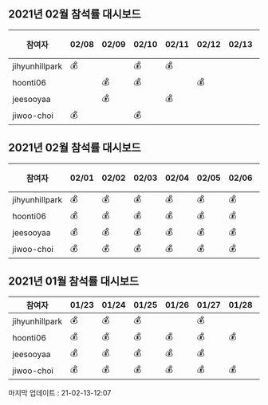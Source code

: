 ## 2021년 02월 참석률 대시보드
|참여자|02/08|02/09|02/10|02/11|02/12|02/13|02/14|02/15|02/16|02/17|02/18|02/19|02/20|02/21|02/22|02/23|02/24|02/25|02/26|02/27|02/28|참석률|
|--|--|--|--|--|--|--|--|--|--|--|--|--|--|--|--|--|--|--|--|--|--|--|
|jihyunhillpark|💰||💰|💰||||||||||||||||||14%
|hoonti06||💰|💰||💰|||||||||||||||||14%
|jeesooyaa||💰||💰||||||||||||||||||10%
|jiwoo-choi|💰||💰|||||||||||||||||||10%
## 2021년 02월 참석률 대시보드
|참여자|02/01|02/02|02/03|02/04|02/05|02/06|02/07|02/08|02/09|02/10|02/11|02/12|02/13|02/14|02/15|02/16|02/17|02/18|02/19|02/20|02/21|02/22|02/23|02/24|02/25|02/26|02/27|02/28|참석률|
|--|--|--|--|--|--|--|--|--|--|--|--|--|--|--|--|--|--|--|--|--|--|--|--|--|--|--|--|--|--|
|jihyunhillpark|💰|💰|💰|💰|💰|💰||💰|💰||||||||||||||||||||29%
|hoonti06|💰|💰|💰|💰|💰|💰|💰|💰||💰|||||||||||||||||||32%
|jeesooyaa|💰|💰|💰|💰|💰|💰|💰||💰||||||||||||||||||||29%
|jiwoo-choi|💰|💰|💰|💰|💰|💰||💰|||||||||||||||||||||25%
## 2021년 01월 참석률 대시보드
|참여자|01/23|01/24|01/25|01/26|01/27|01/28|01/29|01/30|01/31|참석률|
|--|--|--|--|--|--|--|--|--|--|--|
|jihyunhillpark|💰|💰|💰||💰||💰|💰|💰|78%
|hoonti06|💰|💰|💰|💰|💰|💰|💰|💰|💰|100%
|jeesooyaa|💰|💰|💰|💰|💰||💰|💰|💰|89%
|jiwoo-choi|💰|💰|💰|💰|💰|💰|💰||💰|89%

마지막 업데이트 : 21-02-13-12:07